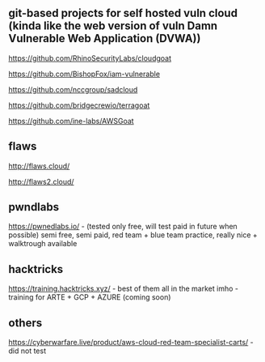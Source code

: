 ## git-based projects for self hosted vuln cloud (kinda like the web version of vuln Damn Vulnerable Web Application (DVWA))

https://github.com/RhinoSecurityLabs/cloudgoat

https://github.com/BishopFox/iam-vulnerable

https://github.com/nccgroup/sadcloud

https://github.com/bridgecrewio/terragoat

https://github.com/ine-labs/AWSGoat



## flaws 

http://flaws.cloud/

http://flaws2.cloud/ 


## pwndlabs 

https://pwnedlabs.io/ - (tested only free, will test paid in future when possible) semi free, semi paid, red team + blue team practice, really nice + walktrough available

## hacktricks

https://training.hacktricks.xyz/ - best of them all in the market imho - training for ARTE + GCP + AZURE (coming soon)

## others 

https://cyberwarfare.live/product/aws-cloud-red-team-specialist-carts/  - did not test 
